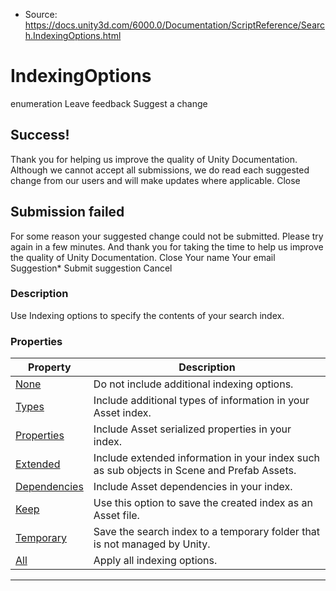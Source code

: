 * Source: https://docs.unity3d.com/6000.0/Documentation/ScriptReference/Search.IndexingOptions.html

# IndexingOptions
enumeration
Leave feedback
Suggest a change
## Success!
Thank you for helping us improve the quality of Unity Documentation. Although we cannot accept all submissions, we do read each suggested change from our users and will make updates where applicable.
Close
## Submission failed
For some reason your suggested change could not be submitted. Please <a>try again</a> in a few minutes. And thank you for taking the time to help us improve the quality of Unity Documentation.
Close
Your name Your email Suggestion* Submit suggestion
Cancel
### Description
Use Indexing options to specify the contents of your search index.
### Properties
Property | Description  
---|---  
[None](https://docs.unity3d.com/6000.0/Documentation/ScriptReference/Search.IndexingOptions.None.html) | Do not include additional indexing options.  
[Types](https://docs.unity3d.com/6000.0/Documentation/ScriptReference/Search.IndexingOptions.Types.html) | Include additional types of information in your Asset index.  
[Properties](https://docs.unity3d.com/6000.0/Documentation/ScriptReference/Search.IndexingOptions.Properties.html) | Include Asset serialized properties in your index.  
[Extended](https://docs.unity3d.com/6000.0/Documentation/ScriptReference/Search.IndexingOptions.Extended.html) | Include extended information in your index such as sub objects in Scene and Prefab Assets.  
[Dependencies](https://docs.unity3d.com/6000.0/Documentation/ScriptReference/Search.IndexingOptions.Dependencies.html) | Include Asset dependencies in your index.  
[Keep](https://docs.unity3d.com/6000.0/Documentation/ScriptReference/Search.IndexingOptions.Keep.html) | Use this option to save the created index as an Asset file.  
[Temporary](https://docs.unity3d.com/6000.0/Documentation/ScriptReference/Search.IndexingOptions.Temporary.html) | Save the search index to a temporary folder that is not managed by Unity.  
[All](https://docs.unity3d.com/6000.0/Documentation/ScriptReference/Search.IndexingOptions.All.html) | Apply all indexing options.  
* * *
